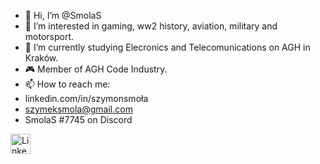 - 👋 Hi, I’m @SmolaS
- 👀 I’m interested in gaming, ww2 history, aviation, military and motorsport.
- 🌱 I’m currently studying Elecronics and Telecomunications on AGH in Kraków.
- 🎮 Member of AGH Code Industry.
- 📫 How to reach me:
-  linkedin.com/in/szymonsmoła
-  szymeksmola@gmail.com
-  SmolaS #7745 on Discord
<p align="left">
  <a href="https://www.linkedin.com/in/szymonsmoła/?locale=en_US"><img width="32px" alt="LinkedIn" title="LinkedIn" src="https://i.imgur.com/yRpa1dQ.png"/></a>
  &#8287;&#8287;&#8287;&#8287;&#8287;
</p>


<!---
SmolaS/SmolaS is a ✨ special ✨ repository because its `README.md` (this file) appears on your GitHub profile.
You can click the Preview link to take a look at your changes.
--->

